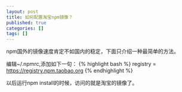 ```yaml
---
layout: post
title: 如何配置淘宝npm镜像？
published: true
categories: []
tags: []
---
```



npm国外的镜像速度肯定不如国内的稳定，下面只介绍一种最简单的方法。

编辑~/.npmrc,添加如下一句：
{% highlight bash %}
registry = https://registry.npm.taobao.org
{% endhighlight %}

以后运行npm install的时候，访问的就是淘宝的镜像了。